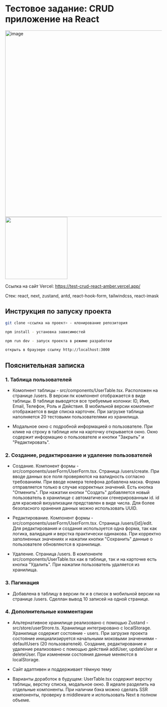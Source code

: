 # Тестовое задание: CRUD приложение на React

<img width="600" alt="image" src="https://github.com/user-attachments/assets/97271a26-593d-4080-a4c3-1bb3d7a17770" style="margin-right: 50px;"/>
<img src="https://github.com/user-attachments/assets/37471438-5c50-4263-8678-20c2d6a2d253" width="200">

Ссылка на сайт Vercel: https://test-crud-react-amber.vercel.app/

Стек: react, next, zustand, antd, react-hook-form, tailwindcss, react-imask

## Инструкция по запуску проекта

```bash
git clone <ссылка на проект> - клонирование репозитория

npm install - установка зависимостей

npm run dev - запуск проекта в режиме разработки

открыть в браузере ссылку http://localhost:3000
```

## Пояснительная записка

### 1. Таблица пользователей

- Комопнент таблицы - src/components/UserTable.tsx. Расположен на странице /users. В версии пк компонент отображается в виде таблицы.
  В таблице выводятся все требуемые колонки: ID, Имя, Email, Телефон, Роль и Действия.
  В мобильной версии комопнент отображается в виде списка карточек. При загрузке таблица наполняется 20 тестовыми пользователями
  из хранилища.

- Модальное окно с подробной информацией о пользователе. При клике на строку в таблице или на карточку открывается окно.
  Окно содержит информацию о пользователе и кнопки "Закрыть" и "Редактировать".

### 2. Создание, редактирование и удаление пользователей

- Создание. Компонент формы - src/components/userForm/UserForm.tsx. Страница /users/create. При вводе данных все поля проверяются на валидность
  согласно требованиям. При вводе номера телефона добавлена маска. Форма отправляется только в случае корректных значений. Есть кнопка "Отменить".
  При нажатии кнопки "Создать" добавляется новый пользователь в хранилище с автоматически
  сгенерированным id. id для красивой визуализации представлен в виде числа. Для более безопасного хранения данных можно использовать UUID.

- Редактирование. Компонент формы - src/components/userForm/UserForm.tsx. Страница /users/[id]/edit. Для редактирования и создания используется одна форма,
  так как логика, валидация и верстка практически одинакова. При корректно заполненных значениях и нажатии кнопки "Сохранить" данные
  о пользователе обновляются в хранилище.

- Удаление. Страница /users. В компоненте src/components/UserTable.tsx как в таблице, так и на карточке есть кнопка "Удалить". При нажатии пользователь
  удаляется из хранилища.

### 3. Пагинация 
- Добавлена в таблицу в версии пк и в список в мобильной версии на странице /users. Сделлан вывод 10 записей на одной странице.

### 4. Дополнительные комментарии

- Альтернативное хранилище реализовано с помощью Zustand - src/store/userStrore.ts. Хранилище интегрировано с localStorage.
  Хранилище содержит состояние - users. При загрузке проекта состояние инициализируется начальными моковыми значениями -
  defaultUsers (20 пользователей). Создание, редактирование и удаление реализовано с помощью действий addUser,
  updateUser и deleteUser. При изменении состояния данные меняются в localStorage.

- Сайт адаптивен и поддерживает тёмную тему

- Варианты доработок в будущем: UserTable.tsx содержит верстку таблицы, верстку списка, модальное окно. В идеале разделить на
  отдельные компоненты. При наличии бэка можно сделать SSR компоненты, проверку в middleware и использовать Next в полном объеме.

